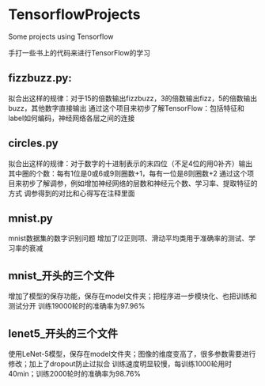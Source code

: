 # TensorflowProjects
Some projects using Tensorflow

手打一些书上的代码来进行TensorFlow的学习
## fizzbuzz.py:
拟合出这样的规律：对于15的倍数输出fizzbuzz，3的倍数输出fizz，5的倍数输出buzz，其他数字直接输出
通过这个项目来初步了解TensorFlow：包括特征和label如何编码，神经网络各层之间的连接
## circles.py
拟合出这样的规律：对于数字的十进制表示的末四位（不足4位的用0补齐）输出其中圈的个数：每有1位是0或6或9则圈数+1，每有一位是8则圈数+2
通过这个项目来初步了解调参，例如增加神经网络的层数和神经元个数、学习率、提取特征的方式
调参得到的对比和心得写在注释里面
## mnist.py
mnist数据集的数字识别问题
增加了l2正则项、滑动平均类用于准确率的测试、学习率的衰减
## mnist_开头的三个文件
增加了模型的保存功能，保存在model文件夹；把程序进一步模块化、也把训练和测试分开
训练19000轮时的准确率为97.96%
## lenet5_开头的三个文件
使用LeNet-5模型，保存在model文件夹；图像的维度变高了，很多参数需要进行修改；加上了dropout防止过拟合
训练速度明显较慢，每训练1000轮用时40min；训练2000轮时的准确率为98.76%
